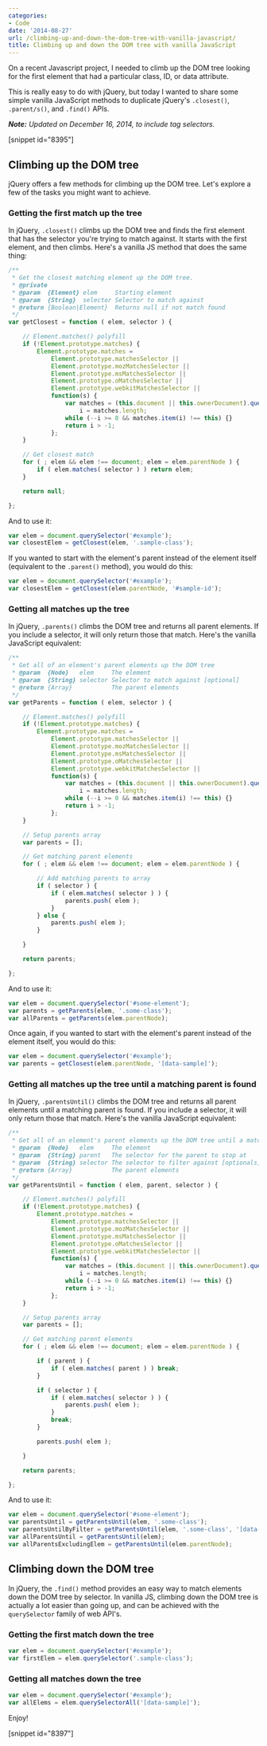 ```yaml
---
categories:
- Code
date: '2014-08-27'
url: /climbing-up-and-down-the-dom-tree-with-vanilla-javascript/
title: Climbing up and down the DOM tree with vanilla JavaScript
---
```


On a recent Javascript project, I needed to climb up the DOM tree looking for the first element that had a particular class, ID, or data attribute.

This is really easy to do with jQuery, but today I wanted to share some simple vanilla JavaScript methods to duplicate jQuery's `.closest()`, `.parent/s()`, and `.find()` APIs.

***Note:*** *Updated on December 16, 2014, to include tag selectors.*

[snippet id="8395"]

## Climbing up the DOM tree

jQuery offers a few methods for climbing up the DOM tree. Let's explore a few of the tasks you might want to achieve.

### Getting the first match up the tree

In jQuery, <code>.closest()</code> climbs up the DOM tree and finds the first element that has the selector you're trying to match against. It starts with the first element, and then climbs. Here's a vanilla JS method that does the same thing:

```javascript
/**
 * Get the closest matching element up the DOM tree.
 * @private
 * @param  {Element} elem     Starting element
 * @param  {String}  selector Selector to match against
 * @return {Boolean|Element}  Returns null if not match found
 */
var getClosest = function ( elem, selector ) {

	// Element.matches() polyfill
	if (!Element.prototype.matches) {
		Element.prototype.matches =
			Element.prototype.matchesSelector ||
			Element.prototype.mozMatchesSelector ||
			Element.prototype.msMatchesSelector ||
			Element.prototype.oMatchesSelector ||
			Element.prototype.webkitMatchesSelector ||
			function(s) {
				var matches = (this.document || this.ownerDocument).querySelectorAll(s),
					i = matches.length;
				while (--i >= 0 && matches.item(i) !== this) {}
				return i > -1;
			};
	}

	// Get closest match
	for ( ; elem && elem !== document; elem = elem.parentNode ) {
		if ( elem.matches( selector ) ) return elem;
	}

	return null;

};
```

And to use it:

```javascript
var elem = document.querySelector('#example');
var closestElem = getClosest(elem, '.sample-class');
```

If you wanted to start with the element's parent instead of the element itself (equivalent to the `.parent()` method), you would do this:


```javascript
var elem = document.querySelector('#example');
var closestElem = getClosest(elem.parentNode, '#sample-id');
```

### Getting all matches up the tree

In jQuery, `.parents()` climbs the DOM tree and returns all parent elements. If you include a selector, it will only return those that match. Here's the vanilla JavaScript equivalent:

```javascript
/**
 * Get all of an element's parent elements up the DOM tree
 * @param  {Node}   elem     The element
 * @param  {String} selector Selector to match against [optional]
 * @return {Array}           The parent elements
 */
var getParents = function ( elem, selector ) {

	// Element.matches() polyfill
	if (!Element.prototype.matches) {
		Element.prototype.matches =
			Element.prototype.matchesSelector ||
			Element.prototype.mozMatchesSelector ||
			Element.prototype.msMatchesSelector ||
			Element.prototype.oMatchesSelector ||
			Element.prototype.webkitMatchesSelector ||
			function(s) {
				var matches = (this.document || this.ownerDocument).querySelectorAll(s),
					i = matches.length;
				while (--i >= 0 && matches.item(i) !== this) {}
				return i > -1;
			};
	}

	// Setup parents array
	var parents = [];

	// Get matching parent elements
	for ( ; elem && elem !== document; elem = elem.parentNode ) {

		// Add matching parents to array
		if ( selector ) {
			if ( elem.matches( selector ) ) {
				parents.push( elem );
			}
		} else {
			parents.push( elem );
		}

	}

	return parents;

};
```

And to use it:

```javascript
var elem = document.querySelector('#some-element');
var parents = getParents(elem, '.some-class');
var allParents = getParents(elem.parentNode);
```

Once again, if you wanted to start with the element's parent instead of the element itself, you would do this:

```javascript
var elem = document.querySelector('#example');
var parents = getClosest(elem.parentNode, '[data-sample]');
```

### Getting all matches up the tree until a matching parent is found

In jQuery, `.parentsUntil()` climbs the DOM tree and returns all parent elements until a matching parent is found. If you include a selector, it will only return those that match. Here's the vanilla JavaScript equivalent:

```javascript
/**
 * Get all of an element's parent elements up the DOM tree until a matching parent is found
 * @param  {Node}   elem     The element
 * @param  {String} parent   The selector for the parent to stop at
 * @param  {String} selector The selector to filter against [optionals]
 * @return {Array}           The parent elements
 */
var getParentsUntil = function ( elem, parent, selector ) {

	// Element.matches() polyfill
	if (!Element.prototype.matches) {
		Element.prototype.matches =
			Element.prototype.matchesSelector ||
			Element.prototype.mozMatchesSelector ||
			Element.prototype.msMatchesSelector ||
			Element.prototype.oMatchesSelector ||
			Element.prototype.webkitMatchesSelector ||
			function(s) {
				var matches = (this.document || this.ownerDocument).querySelectorAll(s),
					i = matches.length;
				while (--i >= 0 && matches.item(i) !== this) {}
				return i > -1;
			};
	}

	// Setup parents array
	var parents = [];

	// Get matching parent elements
	for ( ; elem && elem !== document; elem = elem.parentNode ) {

		if ( parent ) {
			if ( elem.matches( parent ) ) break;
		}

		if ( selector ) {
			if ( elem.matches( selector ) ) {
				parents.push( elem );
			}
			break;
		}

		parents.push( elem );

	}

	return parents;

};
```

And to use it:

```javascript
var elem = document.querySelector('#some-element');
var parentsUntil = getParentsUntil(elem, '.some-class');
var parentsUntilByFilter = getParentsUntil(elem, '.some-class', '[data-something]');
var allParentsUntil = getParentsUntil(elem);
var allParentsExcludingElem = getParentsUntil(elem.parentNode);
```

## Climbing down the DOM tree

In jQuery, the `.find()` method provides an easy way to match elements down the DOM tree by selector. In vanilla JS, climbing down the DOM tree is actually a lot easier than going up, and can be achieved with the `querySelector` family of web API's.

### Getting the first match down the tree

```javascript
var elem = document.querySelector('#example');
var firstElem = elem.querySelector('.sample-class');
```

### Getting all matches down the tree

```javascript
var elem = document.querySelector('#example');
var allElems = elem.querySelectorAll('[data-sample]');
```

Enjoy!

[snippet id="8397"]